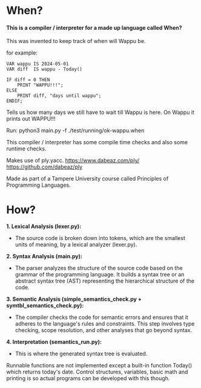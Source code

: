 # When?

#### This is a compiler / interpreter for a made up language called When?

This was invented to keep track of when will Wappu be.

for example:

```
VAR wappu IS 2024-05-01
VAR diff  IS wappu - Today()

IF diff = 0 THEN
    PRINT "WAPPU!!!";
ELSE
    PRINT diff, "days until wappu";
ENDIF;
```

Tells us how many days we still have to wait till Wappu is here.
On Wappu it prints out WAPPU!!!

Run: python3 main.py -f ./test/running/ok-wappu.when

This compiler / interpreter has some compile time checks and also some runtime checks.

Makes use of ply.yacc.
https://www.dabeaz.com/ply/
https://github.com/dabeaz/ply


Made as part of a Tampere University course called Principles of Programming Languages.

# How?

**1. Lexical Analysis (lexer.py):**
- The source code is broken down into tokens, which are the smallest units of meaning, by a lexical analyzer (lexer.py).


**2. Syntax Analysis (main.py):**
- The parser analyzes the structure of the source code based on the grammar of the programming language. It builds a syntax tree or an abstract syntax tree (AST) representing the hierarchical structure of the code.

  
**3. Semantic Analysis (simple_semantics_check.py + symtbl_semantics_check.py):**
- The compiler checks the code for semantic errors and ensures that it adheres to the language's rules and constraints. This step involves type checking, scope resolution, and other analyses that go beyond syntax.


**4. Interpretation (semantics_run.py):**
- This is where the generated syntax tree is evaluated.


Runnable functions are not implemented except a built-in function Today() which returns today's date. Control structures, variables, basic math and printing is so actual programs can be developed with this though.

